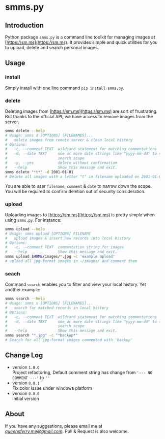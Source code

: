 # smms.py

## Introduction

Python package `smms.py` is a command line toolkit for managing images at [https://sm.ms](https://sm.ms). It provides simple and quick utilities for you to upload, delete and search personal images.

## Usage

### install

Simply install with one line command `pip install smms.py`.

### delete

Deleting images from [https://sm.ms](https://sm.ms) are sort of frustrating. But thanks to the official API, we have access to remove images from the server.

```bash
smms delete --help
# Usage: smms d [OPTIONS] [FILENAMES]...
#   delete images from remote server & clean local history
# Options:
#   -c, --comment TEXT  wildcard statement for matching commentations
#   -d, --date TEXT     one or more date strings like "yyyy-mm-dd" to specify
#                       search scope
#   -y, --yes           delete without confirmation
#   --help              Show this message and exit.
smms delete "*t*" -d 2001-01-01
# Delete all images with a letter "t" in filename uploaded on 2001-01-01
```

You are able to user `filename`, `comment` & `date` to narrow down the scope. You will be required to confirm deletion out of security consideration.

### upload

Uploading images to [https://sm.ms](https://sm.ms) is pretty simple when using `smms.py`. For instance:

```bash
smms upload --help
# Usage: smms upload [OPTIONS] FILENAME
#   upload images & insert new records into local history
# Options:
#   -c, --comment TEXT  commentation string for images
#   --help              Show this message and exit.
smms upload $HOME/images/*.jpg -c 'example upload'
# upload all jpg-format images in ~/images/ and comment them
```

### seach

Command `search` enables you to filter and view your local history. Yet another example:

```bash
smms search --help
# Usage: smms s [OPTIONS] [FILENAMES]...
#   search for matched records in local history
# Options:
#   -c, --comment TEXT  wildcard statement for matching commentations
#   -d, --date TEXT     one or more date strings like "yyyy-mm-dd" to specify
#                       search scope
#   --help              Show this message and exit.
smms search "*.jpg" -c "*backup*"
# Search for all jpg-format images commented with 'backup'
```

### 

## Change Log

- version `1.0.0`  
    Project refactoring, Default comment string has change from `'--- NO COMMENT ---'` to `''`
- version `0.0.1`  
    Fix color issue under windows platform
- version `0.0.0`  
    initial version

## About

If you have any suggestions, please email me at *queensferry.me@gmail.com*. Pull & Request is also welcome.
